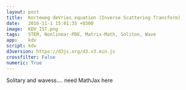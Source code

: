 ```yaml
---
layout: post
title:  Korteweg deVries equation (Inverse Scattering Transform)
date:   2016-11-1 15:01:35 +0300
image:  KDV_IST.png
tags:   STEM, Nonlinear-PDE, Matrix-Math, Soliton, Wave
app:    kdv
script: kdv
d3version: https://d3js.org/d3.v3.min.js
crossfilter: False
numeric: True
---
```


Solitary and wavess.... need MathJax here

